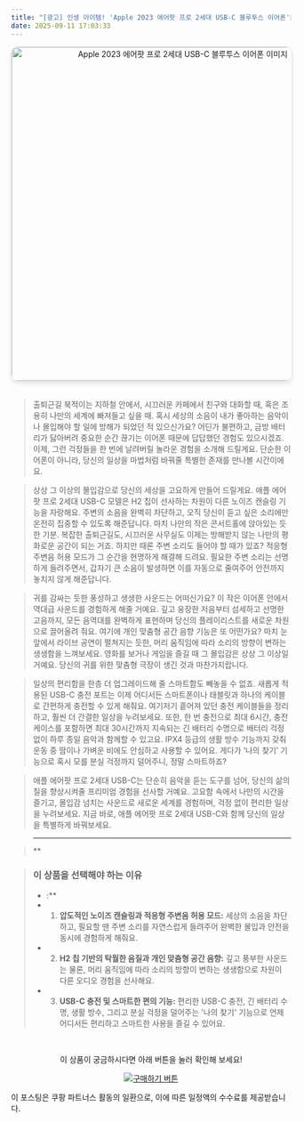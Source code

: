 ```yaml
---
title: "[광고] 인생 아이템! 'Apple 2023 에어팟 프로 2세대 USB-C 블루투스 이어폰'을(를) 만나보세요."
date: 2025-09-11 17:03:33
---
```


<div align="center">
    <a href="https://link.coupang.com/re/AFFSDP?lptag=AF8916626&pageKey=7608804797&itemId=20146298818&vendorItemId=87239403818&traceid=V0-153-e1ec167188a8bb20&requestid=20250912020313575062122683&token=31850C%7CMIXED" target="_blank">
        <img src="https://ads-partners.coupang.com/image1/MKI9LoMsma8TI953MOKhepe00uXnblHZ8FCZtIEfqrW9SErBv3MBQ2cggr1M1T34x0Wu_bWed-FWjny7KEL1pnOJ3Z1LlKcIxqAU6MVK6PSzy1igLE86dOKQXK6fTEgYqurxqPu1opGymAti_56-Xceg9K1nSN_Ft1R8gsYiAty0pY0hFegQJzaga8g7CfvNqqTNm9xNnM3S2PFem1ZAlJxiFCXj-IJAYQymmHwv6uIdg7vgAypG4ORILmY5VKGaHzZt7dXtnsBbITD9e_pur1VX5_Xq4EILwo-YnvYNxAC3pTjpGEstmo1o0VJJMw==" alt="Apple 2023 에어팟 프로 2세대 USB-C 블루투스 이어폰 이미지" width="600" style="max-width: 100%; height: auto; border-radius: 12px; border: 1px solid #e0e0e0; box-shadow: 0 4px 8px rgba(0,0,0,0.1);">
    </a>
</div>
<br>

> 출퇴근길 북적이는 지하철 안에서, 시끄러운 카페에서 친구와 대화할 때, 혹은 조용히 나만의 세계에 빠져들고 싶을 때. 혹시 세상의 소음이 내가 좋아하는 음악이나 몰입해야 할 일에 방해가 되었던 적 있으신가요? 어딘가 불편하고, 금방 배터리가 닳아버려 중요한 순간 끊기는 이어폰 때문에 답답했던 경험도 있으시겠죠. 이제, 그런 걱정들을 한 번에 날려버릴 놀라운 경험을 소개해 드릴게요. 단순한 이어폰이 아니라, 당신의 일상을 마법처럼 바꿔줄 특별한 존재를 만나볼 시간이에요.

> 상상 그 이상의 몰입감으로 당신의 세상을 고요하게 만들어 드릴게요. 애플 에어팟 프로 2세대 USB-C 모델은 H2 칩이 선사하는 차원이 다른 노이즈 캔슬링 기능을 자랑해요. 주변의 소음을 완벽히 차단하고, 오직 당신이 듣고 싶은 소리에만 온전히 집중할 수 있도록 해준답니다. 마치 나만의 작은 콘서트홀에 앉아있는 듯한 기분. 복잡한 출퇴근길도, 시끄러운 사무실도 이제는 방해받지 않는 나만의 평화로운 공간이 되는 거죠. 하지만 때론 주변 소리도 들어야 할 때가 있죠? 적응형 주변음 허용 모드가 그 순간을 현명하게 해결해 드려요. 필요한 주변 소리는 선명하게 들려주면서, 갑자기 큰 소음이 발생하면 이를 자동으로 줄여주어 안전까지 놓치지 않게 해준답니다.

> 귀를 감싸는 듯한 풍성하고 생생한 사운드는 어떠신가요? 이 작은 이어폰 안에서 역대급 사운드를 경험하게 해줄 거예요. 깊고 웅장한 저음부터 섬세하고 선명한 고음까지, 모든 음역대를 완벽하게 표현하며 당신의 플레이리스트를 새로운 차원으로 끌어올려 줘요. 여기에 개인 맞춤형 공간 음향 기능은 또 어떤가요? 마치 눈앞에서 라이브 공연이 펼쳐지는 듯한, 머리 움직임에 따라 소리의 방향이 변하는 생생함을 느껴보세요. 영화를 보거나 게임을 즐길 때 그 몰입감은 상상 그 이상일 거예요. 당신의 귀를 위한 맞춤형 극장이 생긴 것과 마찬가지랍니다.

> 일상의 편리함을 한층 더 업그레이드해 줄 스마트함도 빼놓을 수 없죠. 새롭게 적용된 USB-C 충전 포트는 이제 어디서든 스마트폰이나 태블릿과 하나의 케이블로 간편하게 충전할 수 있게 해줘요. 여기저기 흩어져 있던 충전 케이블들을 정리하고, 훨씬 더 간결한 일상을 누려보세요. 또한, 한 번 충전으로 최대 6시간, 충전 케이스를 포함하면 최대 30시간까지 지속되는 긴 배터리 수명으로 배터리 걱정 없이 하루 종일 음악과 함께할 수 있고요. IPX4 등급의 생활 방수 기능까지 갖춰 운동 중 땀이나 가벼운 비에도 안심하고 사용할 수 있어요. 게다가 ‘나의 찾기’ 기능으로 혹시 모를 분실 걱정까지 덜어주니, 정말 스마트하죠?

> 애플 에어팟 프로 2세대 USB-C는 단순히 음악을 듣는 도구를 넘어, 당신의 삶의 질을 향상시켜줄 프리미엄 경험을 선사할 거예요. 고요함 속에서 나만의 시간을 즐기고, 몰입감 넘치는 사운드로 새로운 세계를 경험하며, 걱정 없이 편리한 일상을 누려보세요. 지금 바로, 애플 에어팟 프로 2세대 USB-C와 함께 당신의 일상을 특별하게 바꿔보세요.

> ---

> **


> ### 이 상품을 선택해야 하는 이유
> - :**
> - 1.  **압도적인 노이즈 캔슬링과 적응형 주변음 허용 모드:** 세상의 소음을 차단하고, 필요할 땐 주변 소리를 자연스럽게 들려주어 완벽한 몰입과 안전을 동시에 경험하게 해줘요.
> - 2.  **H2 칩 기반의 탁월한 음질과 개인 맞춤형 공간 음향:** 깊고 풍부한 사운드는 물론, 머리 움직임에 따라 소리의 방향이 변하는 생생함으로 차원이 다른 오디오 경험을 선사해요.
> - 3.  **USB-C 충전 및 스마트한 편의 기능:** 편리한 USB-C 충전, 긴 배터리 수명, 생활 방수, 그리고 분실 걱정을 덜어주는 '나의 찾기' 기능으로 언제 어디서든 편리하고 스마트한 사용을 즐길 수 있어요.


<br>

<div align="center">
  <p>이 상품이 궁금하시다면 아래 버튼을 눌러 확인해 보세요!</p>
  <a href="https://link.coupang.com/re/AFFSDP?lptag=AF8916626&pageKey=7608804797&itemId=20146298818&vendorItemId=87239403818&traceid=V0-153-e1ec167188a8bb20&requestid=20250912020313575062122683&token=31850C%7CMIXED" target="_blank">
    <img src="https://img.shields.io/badge/지금 바로 구매하기-FF5722?style=for-the-badge&logo=coupa&logoColor=white" alt="구매하기 버튼">
  </a>
</div>

이 포스팅은 쿠팡 파트너스 활동의 일환으로, 이에 따른 일정액의 수수료를 제공받습니다.
